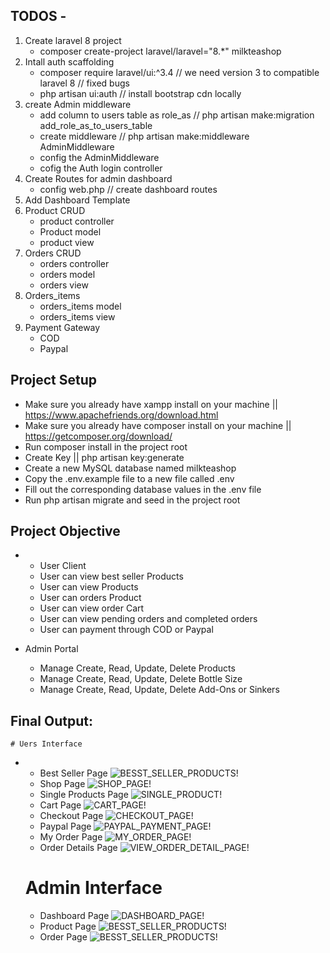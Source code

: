 ## TODOS -

1. Create laravel 8 project
    - composer create-project laravel/laravel="8.\*" milkteashop
2. Intall auth scaffolding
    - composer require laravel/ui:^3.4 // we need version 3 to compatible laravel 8 // fixed bugs
    - php artisan ui:auth // install bootstrap cdn locally
3. create Admin middleware
    - add column to users table as role_as // php artisan make:migration add_role_as_to_users_table
    - create middleware // php artisan make:middleware AdminMiddleware
    - config the AdminMiddleware
    - cofig the Auth login controller
4. Create Routes for admin dashboard
    - config web.php // create dashboard routes
5. Add Dashboard Template
6. Product CRUD
    - product controller
    - Product model
    - product view
7. Orders CRUD
    - orders controller
    - orders model
    - orders view
8. Orders_items
    - orders_items model
    - orders_items view
9. Payment Gateway
    - COD
    - Paypal

## Project Setup

-   Make sure you already have xampp install on your machine || https://www.apachefriends.org/download.html
-   Make sure you already have composer install on your machine || https://getcomposer.org/download/
-   Run composer install in the project root
-   Create Key || php artisan key:generate
-   Create a new MySQL database named milkteashop
-   Copy the .env.example file to a new file called .env
-   Fill out the corresponding database values in the .env file
-   Run php artisan migrate and seed in the project root

## Project Objective

-   -   User Client
    -   User can view best seller Products
    -   User can view Products
    -   User can orders Product
    -   User can view order Cart
    -   User can view pending orders and completed orders
    -   User can payment through COD or Paypal

-   Admin Portal
    -   Manage Create, Read, Update, Delete Products
    -   Manage Create, Read, Update, Delete Bottle Size
    -   Manage Create, Read, Update, Delete Add-Ons or Sinkers

## Final Output:

    # Uers Interface

-   -   Best Seller Page
        ![BESST_SELLER_PRODUCTS!](public/assets/mock/home-best-seller-products.png)
    -   Shop Page
        ![SHOP_PAGE!](public/assets/mock/Shop-page.png)
    -   Single Products Page
        ![SINGLE_PRODUCT!](public/assets/mock/single-product.png)
    -   Cart Page
        ![CART_PAGE!](public/assets/mock/cart-page.png)
    -   Checkout Page
        ![CHECKOUT_PAGE!](public/assets/mock/checkout-page.png)
    -   Paypal Page
        ![PAYPAL_PAYMENT_PAGE!](public/assets/mock/paypal-payment.png)
    -   My Order Page
        ![MY_ORDER_PAGE!](public/assets/mock/my-order.png)
    -   Order Details Page
        ![VIEW_ORDER_DETAIL_PAGE!](public/assets/mock/view-orders-details.png)

    # Admin Interface

    -   Dashboard Page
        ![DASHBOARD_PAGE!](public/assets/mock/admin-dashboard.png)
    -   Product Page
        ![BESST_SELLER_PRODUCTS!](public/assets/mock/product-list.png)
    -   Order Page
        ![BESST_SELLER_PRODUCTS!](public/assets/mock/orders-list.png)
